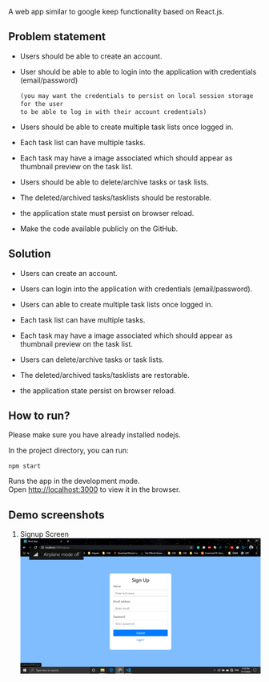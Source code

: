 A web app similar to google keep functionality based on React.js.
## Problem statement 
* Users should be able to create an account.

* User should be able to able to login into the application with credentials (email/password)

      (you may want the credentials to persist on local session storage for the user
      to be able to log in with their account credentials)
    
* Users should be able to create multiple task lists once logged in.

* Each task list can have multiple tasks.

* Each task may have a image associated which should appear as thumbnail preview on the task list.

* Users should be able to delete/archive tasks or task lists.

* The deleted/archived tasks/tasklists should be restorable.

* the application state must persist on browser reload.

* Make the code available publicly on the GitHub.

## Solution
* Users can create an account.

* Users can login into the application with credentials (email/password).

* Users can able to create multiple task lists once logged in.

* Each task list can have multiple tasks.

* Each task may have a image associated which should appear as thumbnail preview on the task list.

* Users can delete/archive tasks or task lists.

* The deleted/archived tasks/tasklists are restorable.

* the application state persist on browser reload.

## How to run?
Please make sure you have already installed nodejs.

In the project directory, you can run:

    npm start 

Runs the app in the development mode.<br />
Open [http://localhost:3000](http://localhost:3000) to view it in the browser.

## Demo screenshots

1. Signup Screen
   ![Alt text](./screenshots/signup.png)
